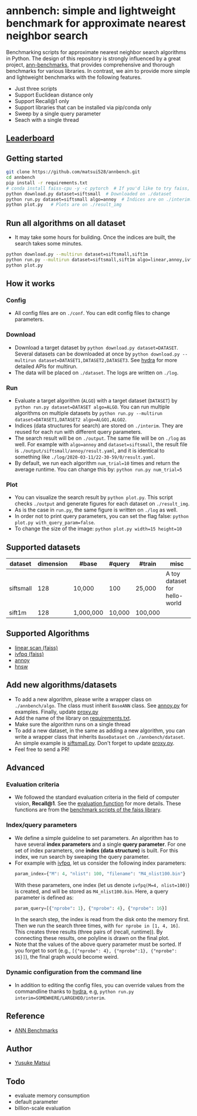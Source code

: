 # annbench: simple and lightweight benchmark for approximate nearest neighbor search

Benchmarking scripts for approximate nearest neighbor search algorithms in Python. The design of this repository is strongly influenced by a great project, [ann-benchmarks](https://github.com/erikbern/ann-benchmarks), that provides comprehensive and thorough benchmarks for various libraries. In contrast, we aim to provide more simple and lightweight benchmarks with the following features.

- Just three scripts
- Support Euclidean distance only
- Support Recall@1 only
- Support libraries that can be installed via pip/conda only
- Sweep by a single query parameter
- Seach with a single thread

## [Leaderboard](https://github.com/matsui528/annbench_leaderboard)

## Getting started
```bash
git clone https://github.com/matsui528/annbench.git
cd annbench
pip install -r requirements.txt
# conda install faiss-cpu -y -c pytorch  # If you'd like to try faiss, run this on anaconda
python download.py dataset=siftsmall  # Downloaded on ./dataset
python run.py dataset=siftsmall algo=annoy  # Indices are on ./interim. Results are on ./output
python plot.py   # Plots are on ./result_img
```

## Run all algorithms on all dataset
- It may take some hours for building. Once the indices are built, the search takes some minutes.
```bash
python download.py --multirun dataset=siftsmall,sift1m
python run.py --multirun dataset=siftsmall,sift1m algo=linear,annoy,ivfpq,hnsw
python plot.py
```

## How it works

### Config
- All config files are on `./conf`. You can edit config files to change parameters.

### Download
- Download a target dataset by `python download.py dataset=DATASET`. 
Several datasets can be downloaded at once by `python download.py --multirun dataset=DATASET1,DATASET2,DATASET3`. See [hydra](https://hydra.cc/) for more detailed APIs for multirun.
- The data will be placed on `./dataset`. The logs are written on `./log`.

### Run
- Evaluate a target algorithm (`ALGO`) with a target dataset (`DATASET`) by `python run.py dataset=DATASET algo=ALGO`. You can run multiple algorithms on multiple datasets by `python run.py --multirun dataset=DATASET1,DATASET2 algo=ALGO1,ALGO2`.
- Indices (data structures for search) are stored on `./interim`. They are reused for each run with different query parameters.
- The search result will be on `./output`. The same file will be on `./log` as well. For example with `algo=annoy` and `dataset=siftsmall`, the result file is `./output/siftsmall/annoy/result.yaml`, and it is identical to something like `./log/2020-03-11/22-30-59/0/result.yaml`.
- By default, we run each algorithm `num_trial=10` times and return the average runtime. You can change this by: `python run.py num_trial=5`

### Plot
- You can visualize the search result by `python plot.py`. This script checks `./output` and generate figures for each dataset on `./result_img`.
- As is the case in `run.py`, the same figure is written on `./log` as well.
- In order not to print query parameters, you can set the flag false: `python plot.py with_query_param=false`.
- To change the size of the image: `python plot.py width=15 height=10`





## Supported datasets
| dataset | dimension | #base | #query | #train | misc
| --- | --- | --- | --- | --- | --- |
| siftsmall | 128 |    10,000 |    100 |  25,000 | A toy dataset for hello-world|
| sift1m    | 128 | 1,000,000 | 10,000 | 100,000 | |

## Supported Algorithms
- [linear scan (faiss)](https://github.com/facebookresearch/faiss)
- [ivfpq (faiss)](https://github.com/facebookresearch/faiss)
- [annoy](https://github.com/spotify/annoy)
- [hnsw](https://github.com/nmslib/hnswlib)



## Add new algorithms/datasets
- To add a new algorithm, please write a wrapper class on `./annbench/algo`. 
The class must inherit `BaseANN` class. See [annoy.py](annbench/algo/annoy.py) for examples. Finally, update [proxy.py](annbench/algo/proxy.py)
- Add the name of the library on [requirements.txt](requirements.txt).
- Make sure the algorithm runs on a single thread
- To add a new dataset, in the same as adding a new algorithm, 
you can write a wrapper class that inherits `BaseDataset` on `./annbench/dataset`.
An simple example is  [siftsmall.py](annbench/dataset/siftsmall.py).
Don't forget to update [proxy.py](annbench/dataset/proxy.py).
- Feel free to send a PR!


## Advanced


### Evaluation criteria
- We followed the standard evaluation criteria in the field of computer vision, **Recall@1**. See the [evaluation function](annbench/util.py) for more details. These functions are from the [benchmark scripts of the faiss library](https://github.com/facebookresearch/faiss/tree/master/benchs).



### Index/query parameters
- We define a simple guideline to set parameters. An algorithm has to have several **index parameters** and a single **query parameter**. For one set of index parameters, one **index (data structure)** is built. For this index, we run search by sweaping the query parameter.
- For example with [ivfpq](conf/algo/ivfpq.yaml), let us consider the following index parameters:
  ```python
  param_index={"M": 4, "nlist": 100, "filename": "M4_nlist100.bin"}
  ```
  With these parameters, one index (let us denote `ivfpq(M=4, nlist=100)`) is created, and will be stored as `M4_nlist100.bin`. 
  Here, a query parameter is defined as:
  ```python
  param_query=[{"nprobe": 1}, {"nprobe": 4}, {"nprobe": 16}]
  ```
  In the search step, the index is read from the disk onto the memory first. Then we run the search three times, with `for nprobe in [1, 4, 16]`. This creates three results (three pairs of (recall, runtime)). By connecting these results, one polyline is drawn on the final plot.
- Note that the values of the above query parameter must be sorted. If you forget to sort (e.g., `[{"nprobe": 4}, {"nprobe":1}, {"nprobe": 16}]`), the final graph would become weird.


### Dynamic configuration from the command line
- In addition to editing the config files, you can override values from the commandline thanks to [hydra](https://hydra.cc/), e.g, `python run.py interim=SOMEWHERE/LARGEHDD/interim`.


## Reference
- [ANN Benchmarks](https://github.com/erikbern/ann-benchmarks/)

## Author 
- [Yusuke Matsui](http://yusukematsui.me)


## Todo
- evaluate memory consumption
- default parameter
- billion-scale evaluation
